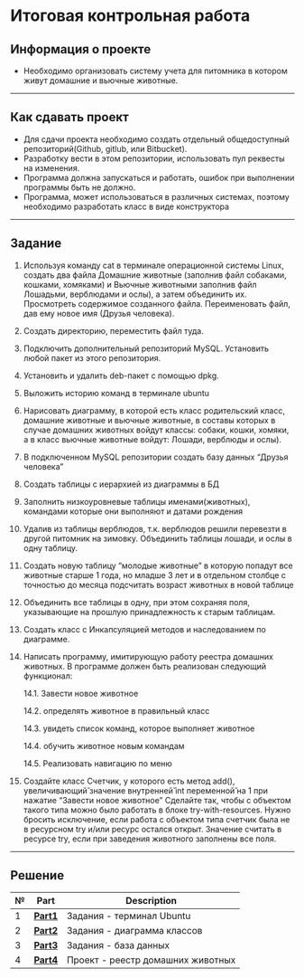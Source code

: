 # Итоговая контрольная работа

## Информация о проекте

* Необходимо организовать систему учета для питомника в котором живут домашние и вьючные животные.
----
## Как сдавать проект
    
* Для сдачи проекта необходимо создать отдельный общедоступный репозиторий(Github, gitlub, или Bitbucket). 
* Разработку вести в этом репозитории, использовать пул реквесты на изменения. 
* Программа должна запускаться и работать, ошибок при выполнении программы быть не должно.
* Программа, может использоваться в различных системах, поэтому необходимо разработать класс в виде конструктора 
----
## Задание
1. Используя команду cat в терминале операционной системы Linux, создать два файла Домашние животные (заполнив файл собаками, кошками, хомяками) и Вьючные животными заполнив файл Лошадьми, верблюдами и ослы), а затем объединить их. Просмотреть содержимое созданного файла. Переименовать файл, дав ему новое имя (Друзья человека).
2. Создать директорию, переместить файл туда.
3. Подключить дополнительный репозиторий MySQL. Установить любой пакет из этого репозитория.
4. Установить и удалить deb-пакет с помощью dpkg.
5. Выложить историю команд в терминале ubuntu
6. Нарисовать диаграмму, в которой есть класс родительский класс, домашние животные и вьючные животные, в составы которых в случае домашних животных войдут классы: собаки, кошки, хомяки, а в класс вьючные животные войдут: Лошади, верблюды и ослы).
7. В подключенном MySQL репозитории создать базу данных “Друзья человека”
8. Создать таблицы с иерархией из диаграммы в БД
9. Заполнить низкоуровневые таблицы именами(животных), командами которые они выполняют и датами рождения
10. Удалив из таблицы верблюдов, т.к. верблюдов решили перевезти в другой питомник на зимовку. Объединить таблицы лошади, и ослы в одну таблицу.
11. Создать новую таблицу “молодые животные” в которую попадут все животные старше 1 года, но младше 3 лет и в отдельном столбце с точностью до месяца подсчитать возраст животных в новой таблице
12. Объединить все таблицы в одну, при этом сохраняя поля, указывающие на прошлую принадлежность к старым таблицам.
13. Создать класс с Инкапсуляцией методов и наследованием по диаграмме.
14. Написать программу, имитирующую работу реестра домашних животных. В программе должен быть реализован следующий функционал:
    
    14.1.   Завести новое животное

    14.2.   определять животное в правильный класс

    14.3.   увидеть список команд, которое выполняет животное

    14.4.   обучить животное новым командам
    
    14.5.   Реализовать навигацию по меню
15. Создайте класс Счетчик, у которого есть метод add(), увеличивающий̆ значение внутренней̆ int переменной̆ на 1 при нажатие “Завести новое животное” Сделайте так, чтобы с объектом такого типа можно было работать в блоке try-with-resources. Нужно бросить исключение, если работа с объектом типа счетчик была не в ресурсном try и/или ресурс остался открыт. Значение считать в ресурсе try, если при заведения животного заполнены все поля.
----
## Решение

|№|**Part**|**Description**|
|--|--|--|
|1|**[Part1](https://github.com/iamseryy/Final_control_work_specialization_block/tree/main/1_ubuntu_part)**|Задания - терминал Ubuntu|
|2|**[Part2](https://github.com/iamseryy/Final_control_work_specialization_block/tree/main/2_class_diagram_part)**|Задания - диаграмма классов|
|3|**[Part3](https://github.com/iamseryy/Final_control_work_specialization_block/tree/main/3_database_part)**|Задания - база данных|
|4|**[Part4](https://github.com/iamseryy/Final_control_work_specialization_block/tree/main/4_pet_registry_project_part)**|Проект - реестр домашних животных|